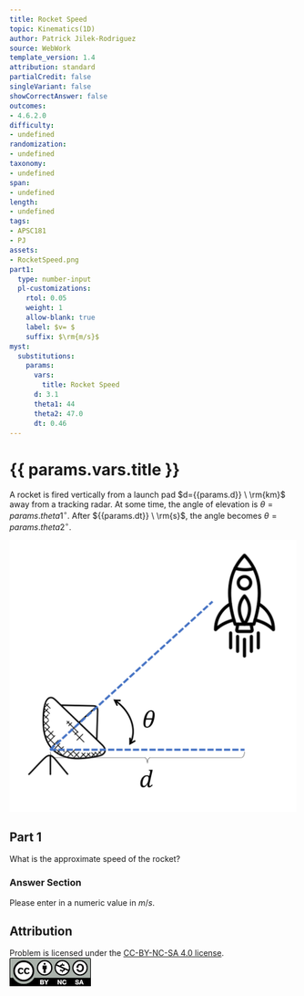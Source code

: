 ```yaml
---
title: Rocket Speed
topic: Kinematics(1D)
author: Patrick Jilek-Rodriguez
source: WebWork
template_version: 1.4
attribution: standard
partialCredit: false
singleVariant: false
showCorrectAnswer: false
outcomes:
- 4.6.2.0
difficulty:
- undefined
randomization:
- undefined
taxonomy:
- undefined
span:
- undefined
length:
- undefined
tags:
- APSC181
- PJ
assets:
- RocketSpeed.png
part1:
  type: number-input
  pl-customizations:
    rtol: 0.05
    weight: 1
    allow-blank: true
    label: $v= $
    suffix: $\rm{m/s}$
myst:
  substitutions:
    params:
      vars:
        title: Rocket Speed
      d: 3.1
      theta1: 44
      theta2: 47.0
      dt: 0.46
---
```

# {{ params.vars.title }}
A rocket is fired vertically from a launch pad $d={{params.d}} \ \rm{km}$ away from a tracking radar.
At some time, the angle of elevation is $\theta={{params.theta1}}^\circ$.
After ${{params.dt}} \ \rm{s}$, the angle becomes $\theta={{params.theta2}}^\circ$.

<img src="RocketSpeed.png" width=700 alt="A rocket moving upwards at a distance d from a radar." >

## Part 1

What is the approximate speed of the rocket?

### Answer Section

Please enter in a numeric value in $m/s$.

## Attribution

Problem is licensed under the [CC-BY-NC-SA 4.0 license](https://creativecommons.org/licenses/by-nc-sa/4.0/).<br> ![The Creative Commons 4.0 license requiring attribution-BY, non-commercial-NC, and share-alike-SA license.](https://raw.githubusercontent.com/firasm/bits/master/by-nc-sa.png)